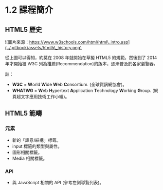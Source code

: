 # 1.2 課程簡介

## HTML5 歷史

![圖片來源：https://www.w3schools.com/html/html\_intro.asp](../.gitbook/assets/html5\_history.png)

從上圖可以得知，約莫在 2008 年就開始在草擬 HTML5 的規範，然後到了 2014 年才開始被 W3C 列為推薦(Recommendation)的版本，逐漸普及於各家瀏覽器。

註：

* **W3C** = **W**orld **W**ide **W**eb **C**onsortium. (全球資訊網協會)。
* **WHATWG** = **W**eb **H**ypertext **A**pplication **T**echnology **W**orking **G**roup. (網頁超文字應用技術工作小組)。

## HTML5 範疇

### 元素

* 新的「語意/結構」標籤。
* input 標籤的類型與屬性。
* 圖形相關標籤。
* Media 相關標籤。

### API

* 與 JavaScript 相關的 API (參考左側導覽列表)。

